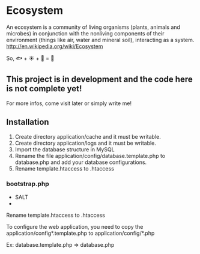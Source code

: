 # Ecosystem

An ecosystem is a community of living organisms (plants, animals and microbes) in conjunction with the nonliving components of their environment (things like air, water and mineral soil), interacting as a system.
http://en.wikipedia.org/wiki/Ecosystem

So, :fish: + :sunny: + :herb: = :tomato:

## This project is in development and the code here is not complete yet!
For more infos, come visit later or simply write me!

## Installation
1. Create directory application/cache and it must be writable.
2. Create directory application/logs and it must be writable.
3. Import the database structure in MySQL
4. Rename the file application/config/database.template.php to database.php and add your database configurations.
5. Rename template.htaccess to .htaccess

### bootstrap.php
* SALT
* 

Rename template.htaccess to .htaccess

To configure the web application, you need to copy the application/config*.template.php to application/config/*.php

Ex: database.template.php => database.php
